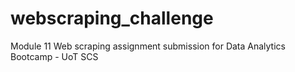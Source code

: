 # webscraping_challenge
Module 11 Web scraping assignment submission for Data Analytics Bootcamp - UoT SCS
